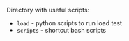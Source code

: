 Directory with useful scripts:
- `load` - python scripts to run load test
- `scripts` - shortcut bash scripts
